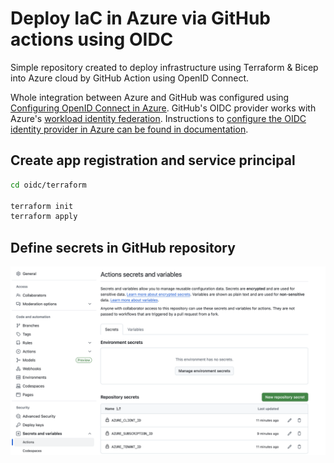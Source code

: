 # Deploy IaC in Azure via GitHub actions using OIDC

Simple repository created to deploy infrastructure using Terraform & Bicep into Azure cloud by GitHub Action using OpenID Connect.

Whole integration between Azure and GitHub was configured using [Configuring OpenID Connect in Azure](https://docs.github.com/en/actions/security-for-github-actions/security-hardening-your-deployments/configuring-openid-connect-in-azure). GitHub's OIDC provider works with Azure's [workload identity federation](https://learn.microsoft.com/en-us/entra/workload-id/workload-identity-federation). Instructions to [configure the OIDC identity provider in Azure can be found in documentation](https://learn.microsoft.com/en-us/azure/developer/github/connect-from-azure).

## Create app registration and service principal

```bash
cd oidc/terraform

terraform init
terraform apply
```

## Define secrets in GitHub repository

![](images/github-secrets.png)